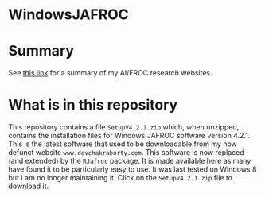 # WindowsJAFROC

# Summary

See [this link](https://dpc10ster.github.io/ai-froc-research/) for a summary of my AI/FROC research websites. 

# What is in this repository

This repository contains a file `SetupV4.2.1.zip` which, when unzipped, contains the installation files for Windows JAFROC software version 4.2.1. This is the latest software that used to be downloadable from my now defunct website `www.devchakraborty.com`. This software is now replaced (and extended) by the `RJafroc` package. It is made available here as many have found it to be particularly easy to use. It was last tested on Windows 8 but I am no longer maintaining it. Click on the `SetupV4.2.1.zip` file to download it.
